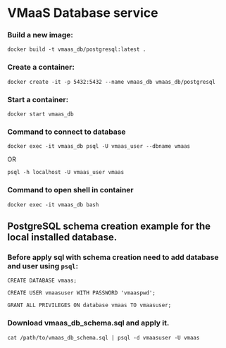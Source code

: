 # VMaaS Database service

### Build a new image:

```docker build -t vmaas_db/postgresql:latest .```

### Create a container:

```docker create -it -p 5432:5432 --name vmaas_db vmaas_db/postgresql```

### Start a container:

```docker start vmaas_db```

### Command to connect to database

```docker exec -it vmaas_db psql -U vmaas_user --dbname vmaas```

OR

```psql -h localhost -U vmaas_user vmaas```

### Command to open shell in container

```docker exec -it vmaas_db bash```





## PostgreSQL schema creation example for the local installed database.

### Before apply sql with schema creation need to add database and user using `psql`:

```CREATE DATABASE vmaas;```

```CREATE USER vmaasuser WITH PASSWORD 'vmaaspwd';```

```GRANT ALL PRIVILEGES ON database vmaas TO vmaasuser;```

### Download vmaas_db_schema.sql and apply it.

```cat /path/to/vmaas_db_schema.sql | psql -d vmaasuser -U vmaas```
